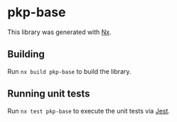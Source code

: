 # pkp-base

This library was generated with [Nx](https://nx.dev).

## Building

Run `nx build pkp-base` to build the library.

## Running unit tests

Run `nx test pkp-base` to execute the unit tests via [Jest](https://jestjs.io).
